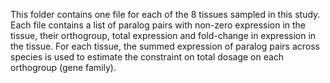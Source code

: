 This folder contains one file for each of the 8 tissues sampled in this study. Each file contains a list of paralog pairs with non-zero expression in the tissue, their orthogroup, total expression and fold-change in expression in the tissue. For each tissue, the summed expression of paralog pairs across species is used to estimate the constraint on total dosage on each orthogroup (gene family).
